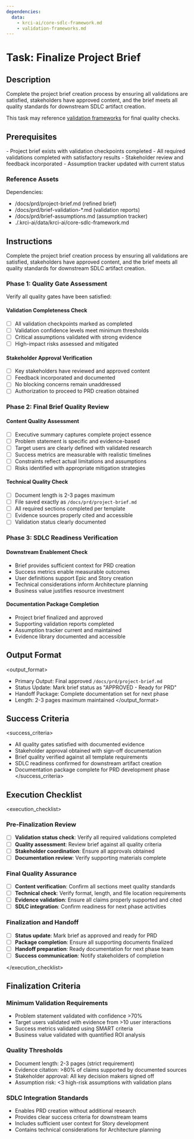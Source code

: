 ```yaml
---
dependencies:
  data:
    - krci-ai/core-sdlc-framework.md
    - validation-frameworks.md
---
```


# Task: Finalize Project Brief

## Description

Complete the project brief creation process by ensuring all validations are satisfied, stakeholders have approved content, and the brief meets all quality standards for downstream SDLC artifact creation.

This task may reference [validation frameworks](./.krci-ai/data/validation-frameworks.md) for final quality checks.

## Prerequisites

<prerequisites>
- Project brief exists with validation checkpoints completed
- All required validations completed with satisfactory results
- Stakeholder review and feedback incorporated
- Assumption tracker updated with current status
</prerequisites>

### Reference Assets

Dependencies:

- /docs/prd/project-brief.md (refined brief)
- /docs/prd/brief-validation-*.md (validation reports)
- /docs/prd/brief-assumptions.md (assumption tracker)
- ./.krci-ai/data/krci-ai/core-sdlc-framework.md

## Instructions

<instructions>
Complete the project brief creation process by ensuring all validations are satisfied, stakeholders have approved content, and the brief meets all quality standards for downstream SDLC artifact creation.

### Phase 1: Quality Gate Assessment

Verify all quality gates have been satisfied:

#### Validation Completeness Check

- [ ] All validation checkpoints marked as completed
- [ ] Validation confidence levels meet minimum thresholds
- [ ] Critical assumptions validated with strong evidence
- [ ] High-impact risks assessed and mitigated

#### Stakeholder Approval Verification

- [ ] Key stakeholders have reviewed and approved content
- [ ] Feedback incorporated and documented
- [ ] No blocking concerns remain unaddressed
- [ ] Authorization to proceed to PRD creation obtained

### Phase 2: Final Brief Quality Review

#### Content Quality Assessment

- [ ] Executive summary captures complete project essence
- [ ] Problem statement is specific and evidence-based
- [ ] Target users are clearly defined with validated research
- [ ] Success metrics are measurable with realistic timelines
- [ ] Constraints reflect actual limitations and assumptions
- [ ] Risks identified with appropriate mitigation strategies

#### Technical Quality Check

- [ ] Document length is 2-3 pages maximum
- [ ] File saved exactly as `/docs/prd/project-brief.md`
- [ ] All required sections completed per template
- [ ] Evidence sources properly cited and accessible
- [ ] Validation status clearly documented

### Phase 3: SDLC Readiness Verification

#### Downstream Enablement Check

- Brief provides sufficient context for PRD creation
- Success metrics enable measurable outcomes
- User definitions support Epic and Story creation
- Technical considerations inform Architecture planning
- Business value justifies resource investment

#### Documentation Package Completion

- Project brief finalized and approved
- Supporting validation reports completed
- Assumption tracker current and maintained
- Evidence library documented and accessible
</instructions>

## Output Format

<output_format>
- Primary Output: Final approved `/docs/prd/project-brief.md`
- Status Update: Mark brief status as "APPROVED - Ready for PRD"
- Handoff Package: Complete documentation set for next phase
- Length: 2-3 pages maximum maintained
</output_format>

## Success Criteria

<success_criteria>
- All quality gates satisfied with documented evidence
- Stakeholder approval obtained with sign-off documentation
- Brief quality verified against all template requirements
- SDLC readiness confirmed for downstream artifact creation
- Documentation package complete for PRD development phase
</success_criteria>

## Execution Checklist

<execution_checklist>

### Pre-Finalization Review

- [ ] **Validation status check**: Verify all required validations completed
- [ ] **Quality assessment**: Review brief against all quality criteria
- [ ] **Stakeholder coordination**: Ensure all approvals obtained
- [ ] **Documentation review**: Verify supporting materials complete

### Final Quality Assurance

- [ ] **Content verification**: Confirm all sections meet quality standards
- [ ] **Technical check**: Verify format, length, and file location requirements
- [ ] **Evidence validation**: Ensure all claims properly supported and cited
- [ ] **SDLC integration**: Confirm readiness for next phase activities

### Finalization and Handoff

- [ ] **Status update**: Mark brief as approved and ready for PRD
- [ ] **Package completion**: Ensure all supporting documents finalized
- [ ] **Handoff preparation**: Ready documentation for next phase team
- [ ] **Success communication**: Notify stakeholders of completion

</execution_checklist>

## Finalization Criteria

### Minimum Validation Requirements

- Problem statement validated with confidence >70%
- Target users validated with evidence from >10 user interactions
- Success metrics validated using SMART criteria
- Business value validated with quantified ROI analysis

### Quality Thresholds

- Document length: 2-3 pages (strict requirement)
- Evidence citation: >80% of claims supported by documented sources
- Stakeholder approval: All key decision makers signed off
- Assumption risk: <3 high-risk assumptions with validation plans

### SDLC Integration Standards

- Enables PRD creation without additional research
- Provides clear success criteria for downstream teams
- Includes sufficient user context for Story development
- Contains technical considerations for Architecture planning
